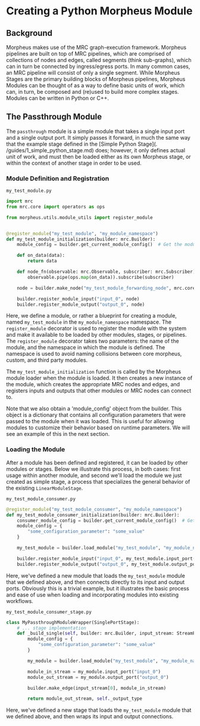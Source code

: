 <!--
SPDX-FileCopyrightText: Copyright (c) 2022-2023, NVIDIA CORPORATION & AFFILIATES. All rights reserved.
SPDX-License-Identifier: Apache-2.0

Licensed under the Apache License, Version 2.0 (the "License");
you may not use this file except in compliance with the License.
You may obtain a copy of the License at

http://www.apache.org/licenses/LICENSE-2.0

Unless required by applicable law or agreed to in writing, software
distributed under the License is distributed on an "AS IS" BASIS,
WITHOUT WARRANTIES OR CONDITIONS OF ANY KIND, either express or implied.
See the License for the specific language governing permissions and
limitations under the License.
-->

# Creating a Python Morpheus Module

## Background

Morpheus makes use of the MRC graph-execution framework. Morpheus pipelines are built on top of MRC pipelines, which are
comprised of collections of nodes and edges, called segments (think sub-graphs), which can in turn be connected by
ingress/egress ports. In many common cases, an MRC pipeline will consist of only a single segment. While Morpheus
Stages are the primary building blocks of Morpheus pipelines, Morpheus Modules can be thought of as a way to define
basic units of work, which can, in turn, be composed and (re)used to build more complex stages. Modules can be
written in Python or C++.

## The Passthrough Module

The `passthrough` module is a simple module that takes a single input port and a single output port. It simply
passes it forward, in much the same way that the example stage defined in the [Simple Python Stage](.
/guides/1_simple_python_stage.md) does; however, it only defines actual unit of work, and must then be loaded either as
its own Morpheus stage, or within the context of another stage in order to be used.

### Module Definition and Registration

`my_test_module.py`

```python
import mrc
from mrc.core import operators as ops

from morpheus.utils.module_utils import register_module


@register_module("my_test_module", "my_module_namespace")
def my_test_module_initialization(builder: mrc.Builder):
    module_config = builder.get_current_module_config()  # Get the module configuration

    def on_data(data):
        return data

    def node_fn(observable: mrc.Observable, subscriber: mrc.Subscriber):
        observable.pipe(ops.map(on_data)).subscribe(subscriber)

    node = builder.make_node("my_test_module_forwarding_node", mrc.core.operators.build(node_fn))

    builder.register_module_input("input_0", node)
    builder.register_module_output("output_0", node)
```

Here, we define a module, or rather a blueprint for creating a module, named `my_test_module` in the
`my_module_namespace` namespace. The `register_module` decorator is used to register the module with the system and
make it available to be loaded by other modules, stages, or pipelines. The `register_module` decorator takes two
parameters: the name of the module, and the namespace in which the module is defined. The namespace is used to avoid
naming collisions between core morpheus, custom, and third party modules.

The `my_test_module_initialization` function is called by the Morpheus module loader when the module is loaded. It
then creates a new instance of the module, which creates the appropriate MRC nodes and edges, and registers inputs
and outputs that other modules or MRC nodes can connect to.

Note that we also obtain a 'module_config' object from the builder. This object is a dictionary that contains all
configuration parameters that were passed to the module when it was loaded. This is useful for allowing modules to
customize their behavior based on runtime parameters. We will see an example of this in the next section.

### Loading the Module

After a module has been defined and registered, it can be loaded by other modules or stages. Below we
illustrate this process, in both cases: first usage within another module, and second we'll load the module we just
created as simple stage, a process that specializes the general behavior of the existing `LinearModuleStage`.

`my_test_module_consumer.py`

```python
@register_module("my_test_module_consumer", "my_module_namespace")
def my_test_module_consumer_initialization(builder: mrc.Builder):
    consumer_module_config = builder.get_current_module_config()  # Get the module configuration
    module_config = {
        "some_configuration_parameter": "some_value"
    }

    my_test_module = builder.load_module("my_test_module", "my_module_namespace", "module_instance_name", module_config)

    builder.register_module_input("input_0", my_test_module.input_port("input_0"))
    builder.register_module_output("output_0", my_test_module.output_port("output_0"))
```

Here, we've defined a new module that loads the `my_test_module` module that we defined above, and then connects
directly to its input and output ports. Obviously this is a trivial example, but it illustrates the basic process and
ease of use when loading and incorporating modules into existing workflows.

`my_test_module_consumer_stage.py`

```python
class MyPassthroughModuleWrapper(SinglePortStage):
    # ... stage implementation 
    def _build_single(self, builder: mrc.Builder, input_stream: StreamPair) -> StreamPair:
        module_config = {
            "some_configuration_parameter": "some_value"
        }

        my_module = builder.load_module("my_test_module", "my_module_namespace", "module_instance_name", module_config)

        module_in_stream = my_module.input_port("input_0")
        module_out_stream = my_module.output_port("output_0")

        builder.make_edge(input_stream[0], module_in_stream)

        return module_out_stream, self._output_type
```

Here, we've defined a new stage that loads the `my_test_module` module that we defined above, and then wraps its
input and output connections.
